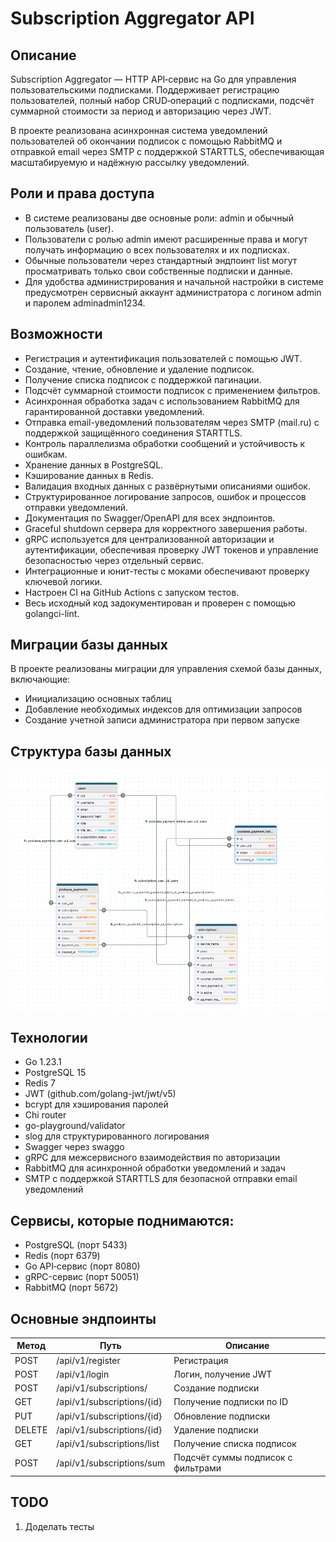 # Subscription Aggregator API

## Описание
Subscription Aggregator — HTTP API‑сервис на Go для управления пользовательскими подписками.
Поддерживает регистрацию пользователей, полный набор CRUD‑операций с подписками, подсчёт суммарной стоимости за период и авторизацию через JWT.

В проекте реализована асинхронная система уведомлений пользователей об окончании подписок с помощью RabbitMQ и отправкой email через SMTP с поддержкой STARTTLS, обеспечивающая масштабируемую и надёжную рассылку уведомлений.

## Роли и права доступа
- В системе реализованы две основные роли: admin и обычный пользователь (user).
- Пользователи с ролью admin имеют расширенные права и могут получать информацию о всех пользователях и их подписках.
- Обычные пользователи через стандартный эндпоинт list могут просматривать только свои собственные подписки и данные.
- Для удобства администрирования и начальной настройки в системе предусмотрен сервисный аккаунт администратора с логином admin и паролем adminadmin1234.

## Возможности
- Регистрация и аутентификация пользователей с помощью JWT.
- Создание, чтение, обновление и удаление подписок.
- Получение списка подписок с поддержкой пагинации.
- Подсчёт суммарной стоимости подписок с применением фильтров.
- Асинхронная обработка задач с использованием RabbitMQ для гарантированной доставки уведомлений.
- Отправка email-уведомлений пользователям через SMTP (mail.ru) с поддержкой защищённого соединения STARTTLS.
- Контроль параллелизма обработки сообщений и устойчивость к ошибкам.
- Хранение данных в PostgreSQL.
- Кэширование данных в Redis.
- Валидация входных данных с развёрнутыми описаниями ошибок.
- Структурированное логирование запросов, ошибок и процессов отправки уведомлений.
- Документация по Swagger/OpenAPI для всех эндпоинтов.
- Graceful shutdown сервера для корректного завершения работы.
- gRPC используется для централизованной авторизации и аутентификации, обеспечивая проверку JWT токенов и управление безопасностью через отдельный сервис.
- Интеграционные и юнит-тесты с моками обеспечивают проверку ключевой логики.
- Настроен CI на GitHub Actions с запуском тестов.
- Весь исходный код задокументирован и проверен с помощью golangci-lint.

## Миграции базы данных
В проекте реализованы миграции для управления схемой базы данных, включающие:
- Инициализацию основных таблиц
- Добавление необходимых индексов для оптимизации запросов
- Создание учетной записи администратора при первом запуске

## Структура базы данных 

![Database schema](./docs/db.png)

## Технологии
- Go 1.23.1
- PostgreSQL 15
- Redis 7
- JWT (github.com/golang-jwt/jwt/v5)
- bcrypt для хэширования паролей
- Chi router
- go-playground/validator
- slog для структурированного логирования
- Swagger через swaggo
- gRPC для межсервисного взаимодействия по авторизации
- RabbitMQ для асинхронной обработки уведомлений и задач
- SMTP с поддержкой STARTTLS для безопасной отправки email уведомлений

## Сервисы, которые поднимаются:
- PostgreSQL (порт 5433)
- Redis (порт 6379)
- Go API‑сервис (порт 8080)
- gRPC-сервис (порт 50051)
- RabbitMQ (порт 5672)

## Основные эндпоинты
| Метод  | Путь                          | Описание                                               |
|--------|-------------------------------|--------------------------------------------------------|
| POST   | /api/v1/register              | Регистрация                                            |
| POST   | /api/v1/login                 | Логин, получение JWT                                   |
| POST   | /api/v1/subscriptions/        | Создание подписки                                      |
| GET    | /api/v1/subscriptions/{id}    | Получение подписки по ID                               |
| PUT    | /api/v1/subscriptions/{id}    | Обновление подписки                                    |
| DELETE | /api/v1/subscriptions/{id}    | Удаление подписки                                      |
| GET    | /api/v1/subscriptions/list    | Получение списка подписок                              |
| POST   | /api/v1/subscriptions/sum     | Подсчёт суммы подписок с фильтрами                     |

## TODO
1. Доделать тесты
